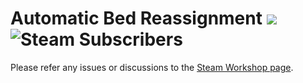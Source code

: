 # Automatic Bed Reassignment ![](https://img.shields.io/badge/RimWorld-1.3-blue.svg) ![Steam Subscribers](https://img.shields.io/badge/dynamic/xml.svg?label=Steam+Subscribers&query=//table/tr[2]/td[1]&colorB=blue&url=https://steamcommunity.com/sharedfiles/filedetails/%3Fid=2404555784&suffix=+total)
Please refer any issues or discussions to the [Steam Workshop page](https://steamcommunity.com/sharedfiles/filedetails/?id=2404555784).
